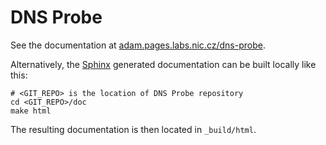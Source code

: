 # DNS Probe

See the documentation at [adam.pages.labs.nic.cz/dns-probe](https://adam.pages.labs.nic.cz/dns-probe/index.html).

Alternatively, the [Sphinx](https://www.sphinx-doc.org/en/master/) generated documentation can be built locally
like this:

```shell
# <GIT_REPO> is the location of DNS Probe repository
cd <GIT_REPO>/doc
make html
```

The resulting documentation is then located in `_build/html`.
